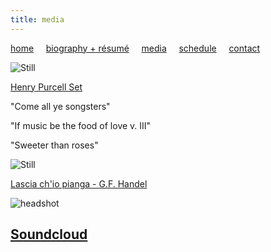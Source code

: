 ```yaml
---
title: media
---
```


[home](https://raharules.github.io/)&nbsp;&nbsp;&nbsp;&nbsp; [biography + résumé](https://raharules.github.io/raharules.github.io/about.html)&nbsp;&nbsp;&nbsp;&nbsp; [media](https://raharules.github.io/raharules.github.io/media.html)&nbsp;&nbsp;&nbsp;&nbsp; [schedule](https://raharules.github.io/raharules.github.io/schedule.html)&nbsp;&nbsp;&nbsp;&nbsp; [contact](https://raharules.github.io/raharules.github.io/contact.html)

![Still](https://raharules.github.io/Purcell_Still.jpg)

[Henry Purcell Set](https://www.youtube.com/watch?v=PDFi6aGppfI)

"Come all ye songsters"

"If music be the food of love v. III"

"Sweeter than roses"

![Still](https://raharules.github.io/Handel_Still.jpg)

[Lascia ch'io pianga - G.F. Handel](https://www.youtube.com/watch?v=Zp3nSAJr_jA)

![headshot](https://raharules.github.io/Raha_Headshot_Web.jpg)

## [Soundcloud](https://soundcloud.com/rahamirzadegan)
